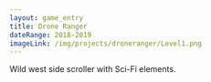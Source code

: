 ```yaml
---
layout: game_entry
title: Drone Ranger
dateRange: 2018-2019
imageLink: /img/projects/droneranger/Level1.png
---
```

<!--Put description here:-->
Wild west side scroller with Sci-Fi elements. 